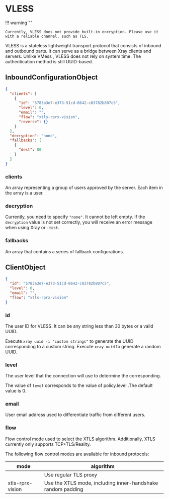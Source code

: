 # VLESS

!!! warning ""

    Currently, VLESS does not provide built-in encryption. Please use it with a reliable channel, such as TLS.

VLESS is a stateless lightweight transport protocol that consists of inbound and outbound parts. It can serve as a bridge between Xray clients and servers.
Unlike VMess , VLESS does not rely on system time. The authentication method is still UUID-based.

## InboundConfigurationObject

```json
{
  "clients": [
    {
      "id": "5783a3e7-e373-51cd-8642-c83782b807c5",
      "level": 0,
      "email": "",
      "flow": "xtls-rprx-vision",
      "reverse": {}
    }
  ],
  "decryption": "none",
  "fallbacks": [
    {
      "dest": 80
    }
  ]
}
```

### clients

An array representing a group of users approved by the server.
Each item in the array is a user.

### decryption

Currently, you need to specify `"none"`. It cannot be left empty. If the `decryption` value is not set correctly, you will receive an error message when using Xray or `-test`.

### fallbacks

An array that contains a series of fallback configurations.

## ClientObject

```json
{
  "id": "5783a3e7-e373-51cd-8642-c83782b807c5",
  "level": 0,
  "email": "",
  "flow": "xtls-rprx-vision"
}
```

### id

The user ID for VLESS. It can be any string less than 30 bytes or a valid UUID.

Execute `xray uuid -i "custom strings"` to generate the UUID corresponding to a custom string.
Execute `xray uuid` to generate a random UUID.

### level

The user level that the connection will use to determine the corresponding.

The value of `level` corresponds to the value of policy.level .The default value is 0.

### email

User email address used to differentiate traffic from different users.

### flow

Flow control mode used to select the XTLS algorithm.
Additionally, XTLS currently only supports TCP+TLS/Reality.

The following flow control modes are available for inbound protocols:

| mode            | algorithm                           |
|------------------|-----------------------------------------|
|                 | Use regular TLS proxy                |
| xtls-rprx-vision  | Use the XTLS mode, including inner-handshake random padding |
